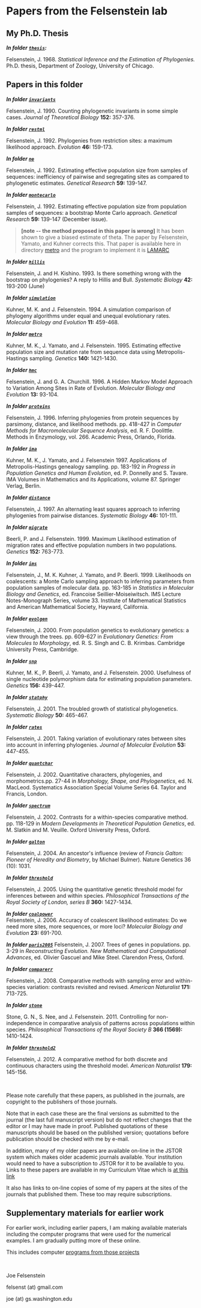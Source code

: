 
# Papers from the Felsenstein lab #

## My Ph.D. Thesis ##

**_In folder [`thesis`](thesis):_**

Felsenstein, J. 1968.  _Statistical Inference and the Estimation of Phylogenies._  Ph.D.
thesis, Department of Zoology, University of Chicago.

## Papers in this folder ##

**_In folder [`invariants`](invariants)_**

Felsenstein, J.  1990.  Counting phylogenetic invariants in some simple cases.  _Journal of Theoretical Biology_  **152:** 357-376.


**_In folder [`restml`](restml)_**

Felsenstein, J.  1992.  Phylogenies from restriction sites: a maximum
likelihood approach.  _Evolution_  **46:** 159-173.


**_In folder [`ne`](ne)_**

Felsenstein, J.  1992.  Estimating effective population size from
samples of sequences: inefficiency of pairwise and segregating sites
as compared to phylogenetic estimates.  _Genetical Research_  **59:** 139-147.


**_In folder [`montecarlo`](montecarlo)_**

Felsenstein, J.   1992.   Estimating effective population size from
population samples of sequences: a bootstrap Monte Carlo approach.
_Genetical Research_  **59:** 139-147 (December issue).

> **[note -- the method proposed in this paper is _wrong_]**
>   It has been shown to
> give a biased estimate of theta.  The paper by Felsenstein,
> Yamato, and Kuhner corrects this.  That paper
> is available here in directory
[metro](metro)
> and the program to implement it is
> [LAMARC](http://evolution.gs.washington.edu/lamarc.html)
>

**_In folder [`hillis`](hillis)_**

Felsenstein, J. and H. Kishino.   1993.  Is there something wrong with
the bootstrap on phylogenies?  A reply to Hillis and Bull.  _Systematic
Biology_ **42:** 193-200  (June)

**_In folder [`simulation`](simulation)_**

Kuhner, M. K. and J. Felsenstein.  1994.  A simulation comparison of
phylogeny algorithms under equal and unequal evolutionary rates.
_Molecular Biology and Evolution_ **11:** 459-468.

**_In folder [`metro`](metro)_**

Kuhner, M. K., J. Yamato, and J. Felsenstein. 1995.
Estimating effective population size and mutation rate from sequence data
using Metropolis-Hastings sampling. _Genetics_ **140:** 1421-1430.

**_In folder [`hmc`](hmc)_**

Felsenstein, J. and G. A. Churchill. 1996.  A Hidden Markov Model Approach
to Variation Among Sites in Rate of Evolution.  _Molecular Biology
and Evolution_  **13:** 93-104.

**_In folder [`proteins`](proteins)_**

Felsenstein, J.  1996.  Inferring phylogenies from protein sequences by
parsimony, distance, and likelihood methods. pp. 418-427 in _Computer
Methods for Macromolecular Sequence Analysis_, ed. R. F. Doolittle.
Methods in Enzymology, vol. 266.  Academic Press, Orlando, Florida.

**_In folder [`ima`](ima)_**

Kuhner, M. K., J. Yamato, and J. Felsenstein  1997.  Applications of
Metropolis-Hastings genealogy sampling.  pp. 183-192 in _Progress in
Population Genetics and Human Evolution_, ed. P. Donnelly and S. Tavare.
IMA Volumes in Mathematics and its Applications, volume 87.  Springer
Verlag, Berlin.

**_In folder [`distance`](distance)_**

Felsenstein, J.  1997.  An alternating least squares approach to inferring
phylogenies from pairwise distances.  _Systematic Biology_  **46:** 101-111.

**_In folder [`migrate`](migrate)_**

Beerli, P. and J. Felsenstein. 1999. Maximum Likelihood estimation
of migration rates and effective population numbers in two 
populations. _Genetics_ **152:** 763-773.

**_In folder [`ims`](ims)_**

Felsenstein, J., M. K. Kuhner, J. Yamato, and P. Beerli. 1999. 
Likelihoods on coalescents: a Monte Carlo sampling approach to inferring
parameters from population samples of molecular data.  pp. 163-185 in
_Statistics in Molecular Biology and Genetics_, ed.  Francoise
Seillier-Moiseiwitsch.  IMS Lecture Notes-Monograph Series, volume 33.
Institute of Mathematical Statistics and American Mathematical Society,
Hayward, California.

**_In folder [`evolgen`](evolgen)_**

Felsenstein, J.  2000.  From population genetics to evolutionary genetics:
a view through the trees.  pp. 609-627 in _Evolutionary Genetics: From
Molecules to Morphology_, ed. R. S. Singh and C. B. Krimbas.
Cambridge University Press, Cambridge.

**_In folder [`snp`](snp)_**

Kuhner, M. K., P. Beerli, J. Yamato, and J. Felsenstein.  2000.
       Usefulness of single nucleotide polymorphism data for estimating
       population parameters.  _Genetics_  **156:** 439-447.

**_In folder [`statphy`](statphyl)_**
    
Felsenstein, J.  2001.  The troubled growth of statistical phylogenetics.
       _Systematic Biology_  **50:** 465-467.

**_In folder [`rates`](rates)_**
    
Felsenstein, J.  2001.  Taking variation of evolutionary rates between
       sites into account in inferring phylogenies. _Journal of
       Molecular Evolution_ **53:** 447-455.

**_In folder [`quantchar`](quantchar)_**
    
Felsenstein, J.  2002.  Quantitative characters, phylogenies, and
       morphometrics.pp. 27-44 in _Morphology, Shape, and Phylogenetics_,
       ed. N. MacLeod.  Systematics Association Special Volume Series 64.
       Taylor and Francis, London.

**_In folder [`spectrum`](spectrum)_**
    
Felsenstein, J.  2002. Contrasts for a within-species comparative method.
       pp.  118-129 in _Modern Developments in Theoretical Population
       Genetics_, ed. M. Slatkin and M. Veuille.  Oxford University Press,
       Oxford.

**_In folder [`galton`](galton)_**
     
Felsenstein, J. 2004.  An ancestor's influence (review of _Francis
        Galton: Pioneer of Heredity and Biometry_, by Michael Bulmer).
        Nature Genetics 36 (10): 1031.

**_In folder [`threshold`](threshold)_**
     
Felsenstein, J.  2005.  Using the quantitative genetic threshold model for
        inferences between and within species.  _Philosophical Transactions of
        the Royal Society of London, series B_  **360:** 1427-1434.

**_In folder [`coalpower`](coalpower)_**   
Felsenstein, J.  2006.  Accuracy of coalescent likelihood estimates:
       Do we need more sites, more sequences, or more loci?
       _Molecular Biology and Evolution_ **23:** 691-700.

**_In folder [`paris2005`](paris2005)_**
     Felsenstein, J.  2007.  Trees of genes in populations.  pp. 3-29 in
       _Reconstructing Evolution. New Mathematical and Computational Advances_,
       ed. Olivier Gascuel and Mike Steel.  Clarendon Press, Oxford.

**_In folder [`comparerr`](comparerr)_**
    
Felsenstein, J.  2008.  Comparative methods with sampling error and
       within-species variation: contrasts revisited and revised.
       _American Naturalist_ **171:** 713-725. 

**_In folder [`stone`](stone)_**
     
Stone, G. N., S. Nee, and J. Felsenstein. 2011. Controlling for
        non-independence in comparative analysis of patterns across 
        populations within species. _Philosophical Transactions of the Royal 
        Society B_ **366 (1569):** 1410-1424. 

**_In folder [`threshold2`](threshold2)_**
   
Felsenstein, J.  2012. A comparative method for both discrete and 
continuous characters using the threshold model. _American Naturalist_ 
**179:** 145-156.

&nbsp;
&nbsp;

Please note carefully that these papers, as published in the journals, are
copyright to the publishers of those journals.


Note that in each case these are the final versions as submitted to the
journal (the last full manuscript version) but do not reflect changes that
the editor or I may have made in proof.  Published quotations of these
manuscripts should be based on the published version; quotations
before publication should be checked with me by e-mail.


In addition, many of my older papers are available on-line in the JSTOR system
which makes older academic journals available.  Your institution would need
to have a subscription to JSTOR for it to be available to you.  Links to
these papers are available in my Curriculum Vitae which is 
[at this link](felsenstein.cv.html)

It also has links to on-line copies of some of my papers at the sites of
the journals that published them.  These too may require subscriptions.

## Supplementary materials for earlier work ##

For earlier work, including earlier papers, I am making available 
materials including the computer programs that were used for the 
numerical examples.  I am gradually putting more of these online.

This includes computer [programs from those projects](/software/README.md)


&nbsp;
&nbsp;

Joe Felsenstein

felsenst (at) gmail.com

joe (at) gs.washington.edu


